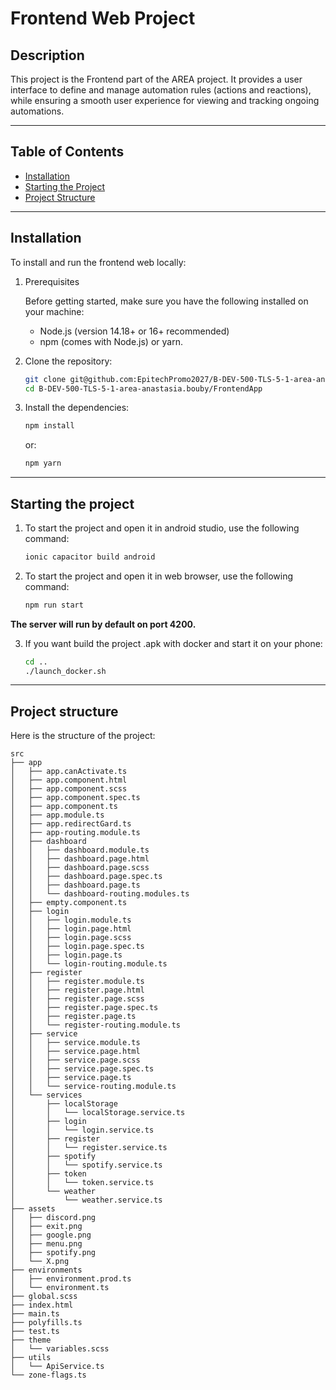 # Frontend Web Project

## Description

This project is the Frontend part of the AREA project. It provides a user interface to define and manage automation rules (actions and reactions), while ensuring a smooth user experience for viewing and tracking ongoing automations.

---

## Table of Contents

-   [Installation](#installation)
-   [Starting the Project](#starting-the-project)
-   [Project Structure](#project-structure)

---

## Installation

To install and run the frontend web locally:

1. Prerequisites

    Before getting started, make sure you have the following installed on your machine:

    -   Node.js (version 14.18+ or 16+ recommended)
    -   npm (comes with Node.js) or yarn.

2. Clone the repository:

    ```bash
    git clone git@github.com:EpitechPromo2027/B-DEV-500-TLS-5-1-area-anastasia.bouby.git
    cd B-DEV-500-TLS-5-1-area-anastasia.bouby/FrontendApp
    ```

3. Install the dependencies:
    ```bash
    npm install
    ```

    or:
    ```bash
    npm yarn
    ```

---

## Starting the project

1. To start the project and open it in android studio, use the following command:
    ```bash
    ionic capacitor build android
    ```

2. To start the project and open it in web browser, use the following command:
    ```bash
    npm run start
    ```

**The server will run by default on port 4200.**


3. If you want build the project .apk with docker and start it on your phone:
    ```bash
    cd ..
    ./launch_docker.sh
    ```

---

## Project structure

Here is the structure of the project:

    src
    ├── app
    │   ├── app.canActivate.ts
    │   ├── app.component.html
    │   ├── app.component.scss
    │   ├── app.component.spec.ts
    │   ├── app.component.ts
    │   ├── app.module.ts
    │   ├── app.redirectGard.ts
    │   ├── app-routing.module.ts
    │   ├── dashboard
    │   │   ├── dashboard.module.ts
    │   │   ├── dashboard.page.html
    │   │   ├── dashboard.page.scss
    │   │   ├── dashboard.page.spec.ts
    │   │   ├── dashboard.page.ts
    │   │   └── dashboard-routing.modules.ts
    │   ├── empty.component.ts
    │   ├── login
    │   │   ├── login.module.ts
    │   │   ├── login.page.html
    │   │   ├── login.page.scss
    │   │   ├── login.page.spec.ts
    │   │   ├── login.page.ts
    │   │   └── login-routing.module.ts
    │   ├── register
    │   │   ├── register.module.ts
    │   │   ├── register.page.html
    │   │   ├── register.page.scss
    │   │   ├── register.page.spec.ts
    │   │   ├── register.page.ts
    │   │   └── register-routing.module.ts
    │   ├── service
    │   │   ├── service.module.ts
    │   │   ├── service.page.html
    │   │   ├── service.page.scss
    │   │   ├── service.page.spec.ts
    │   │   ├── service.page.ts
    │   │   └── service-routing.module.ts
    │   └── services
    │       ├── localStorage
    │       │   └── localStorage.service.ts
    │       ├── login
    │       │   └── login.service.ts
    │       ├── register
    │       │   └── register.service.ts
    │       ├── spotify
    │       │   └── spotify.service.ts
    │       ├── token
    │       │   └── token.service.ts
    │       └── weather
    │           └── weather.service.ts
    ├── assets
    │   ├── discord.png
    │   ├── exit.png
    │   ├── google.png
    │   ├── menu.png
    │   ├── spotify.png
    │   └── X.png
    ├── environments
    │   ├── environment.prod.ts
    │   └── environment.ts
    ├── global.scss
    ├── index.html
    ├── main.ts
    ├── polyfills.ts
    ├── test.ts
    ├── theme
    │   └── variables.scss
    ├── utils
    │   └── ApiService.ts
    └── zone-flags.ts

